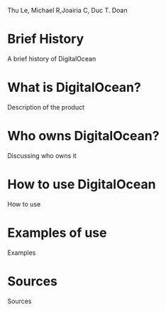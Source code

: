 Thu Le, Michael R,Joairia C, Duc T. Doan

# Brief History 

A brief history of DigitalOcean

# What is DigitalOcean?

Description of the product 

# Who owns DigitalOcean?

Discussing who owns it 

# How to use DigitalOcean

How to use 

# Examples of use

Examples

# Sources

Sources
